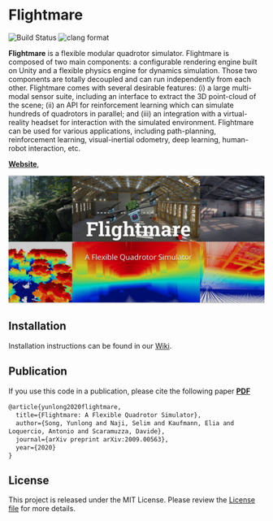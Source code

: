 # Flightmare

![Build Status](https://github.com/uzh-rpg/flightmare/workflows/CPP_CI/badge.svg) ![clang format](https://github.com/uzh-rpg/flightmare/workflows/clang_format/badge.svg)

**Flightmare** is a flexible modular quadrotor simulator.
Flightmare is composed of two main components: a configurable rendering engine built on Unity and a flexible physics engine for dynamics simulation.
Those two components are totally decoupled and can run independently from each other. 
Flightmare comes with several desirable features: (i) a large multi-modal sensor suite, including an interface to extract the 3D point-cloud of the scene; (ii) an API for reinforcement learning which can simulate hundreds of quadrotors in parallel; and (iii) an integration with a virtual-reality headset for interaction with the simulated environment.
Flightmare can be used for various applications, including path-planning, reinforcement learning, visual-inertial odometry, deep learning, human-robot interaction, etc.

**[Website](https://uzh-rpg.github.io/flightmare/)**, 

[![IMAGE ALT TEXT HERE](./docs/flightmare_main.png)](https://youtu.be/m9Mx1BCNGFU)

## Installation
Installation instructions can be found in our [Wiki](https://github.com/uzh-rpg/flightmare/wiki).
  
## Publication

If you use this code in a publication, please cite the following paper **[PDF](https://arxiv.org/abs/2009.00563)**

```
@article{yunlong2020flightmare,
  title={Flightmare: A Flexible Quadrotor Simulator},
  author={Song, Yunlong and Naji, Selim and Kaufmann, Elia and Loquercio, Antonio and Scaramuzza, Davide},
  journal={arXiv preprint arXiv:2009.00563},
  year={2020}
}
```

## License
This project is released under the MIT License. Please review the [License file](LICENSE) for more details.